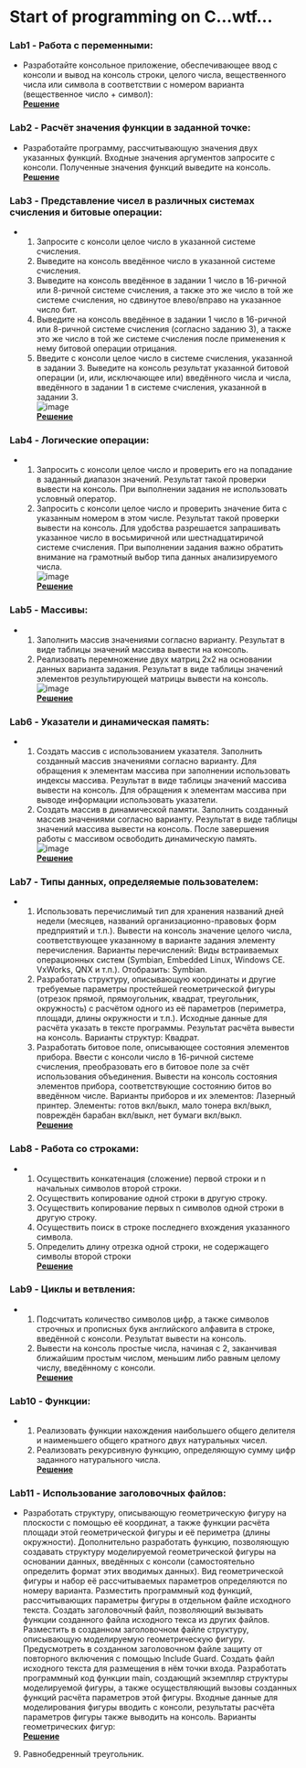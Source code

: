 # Start of programming on C...wtf...
### Lab1 - Работа с переменными:
  - Разработайте консольное приложение, обеспечивающее ввод с консоли и вывод на консоль строки, целого числа, вещественного числа или символа в соответствии с номером варианта (вещественное число + символ):  <br />
    [**Решение**](https://github.com/necha143/basics-of-programming/blob/main/lab1.c) <br />
### Lab2 - Расчёт значения функции в заданной точке:
  - Разработайте программу, рассчитывающую значения двух указанных функций. Входные значения аргументов запросите с консоли. Полученные значения функций выведите на консоль. <br />
    [**Решение**](https://github.com/necha143/basics-of-programming/blob/main/lab2.c) <br />
### Lab3 - Представление чисел в различных системах счисления и битовые операции:
  - 1.	Запросите с консоли целое число в указанной системе счисления.
    2.	Выведите на консоль введённое число в указанной системе счисления.
    3.	Выведите на консоль введённое в задании 1 число в 16-ричной или 8-ричной системе счисления, а также это же число в той же системе счисления, но сдвинутое влево/вправо на указанное число бит.
    4.	Выведите на консоль введённое в задании 1 число в 16-ричной или 8-ричной системе счисления (согласно заданию 3), а также это же число в той же системе счисления после применения к нему битовой операции отрицания.
    5.	Введите с консоли целое число в системе счисления, указанной в задании 3. Выведите на консоль результат указанной битовой операции (и, или, исключающее или) введённого числа и числа, введённого в задании 1 в системе счисления, указанной в задании 3. <br />
    ![image](https://user-images.githubusercontent.com/113212609/196534840-6b365b78-ef82-4856-bb9a-16a2758e608c.png) <br />
    [**Решение**](https://github.com/necha143/basics-of-programming/blob/main/lab3.c) <br />
### Lab4 - Логические операции:
  - 1.	Запросить с консоли целое число и проверить его на попадание в заданный диапазон значений. Результат такой проверки вывести на консоль. При выполнении задания не использовать условный оператор.
    2.	Запросить с консоли целое число и проверить значение бита с указанным номером в этом числе. Результат такой проверки вывести на консоль. Для удобства разрешается запрашивать указанное число в восьмиричной или шестнадцатиричой системе счисления. При выполнении задания важно обратить внимание на грамотный выбор типа данных анализируемого числа. <br />
    ![image](https://user-images.githubusercontent.com/113212609/196535088-ae0b1ceb-e152-4349-bb28-baf094236d08.png) <br />
    [**Решение**](https://github.com/necha143/basics-of-programming/blob/main/lab4.c) <br />
### Lab5 - Массивы:
  - 1.	Заполнить массив значениями согласно варианту. Результат в виде таблицы значений массива вывести на консоль.
    2.	Реализовать перемножение двух матриц 2х2 на основании данных варианта задания. Результат в виде таблицы значений элементов результирующей матрицы вывести на консоль. <br />
    ![image](https://user-images.githubusercontent.com/113212609/196535353-3985810a-5d98-4c47-b768-2d17fcbdef4c.png) <br />
    [**Решение**](https://github.com/necha143/basics-of-programming/blob/main/lab5.c) <br />
### Lab6 - Указатели и динамическая память:
  - 1.	Создать массив с использованием указателя. Заполнить созданный массив значениями согласно варианту. Для обращения к элементам массива при заполнении использовать индексы массива. Результат в виде таблицы значений массива вывести на консоль. Для обращения к элементам массива при выводе информации использовать указатели.
    2.	Создать массив в динамической памяти. Заполнить созданный массив значениями согласно варианту. Результат в виде таблицы значений массива вывести на консоль. После завершения работы с массивом освободить динамическую память. <br />
    ![image](https://user-images.githubusercontent.com/113212609/196535578-87c0e745-e29d-4cbf-83aa-55c15de46010.png) <br />
    [**Решение**](https://github.com/necha143/basics-of-programming/blob/main/lab6.c) <br />
### Lab7 - Типы данных, определяемые пользователем:
  - 1.	Использовать перечислимый тип для хранения названий дней недели (месяцев, названий организационно-правовых форм предприятий и т.п.). Вывести на консоль значение целого числа, соответствующее указанному в варианте задания элементу перечисления.
Варианты перечислений: Виды встраиваемых операционных систем (Symbian, Embedded Linux, Windows CE. VxWorks, QNX и т.п.). Отобразить: Symbian.
    2.	Разработать структуру, описывающую координаты и другие требуемые параметры простейшей геометрической фигуры (отрезок прямой, прямоугольник, квадрат, треугольник, окружность) с расчётом одного из её параметров (периметра, площади, длины окружности и т.п.). Исходные данные для расчёта указать в тексте программы. Результат расчёта вывести на консоль.
Варианты структур: Квадрат.
    3.	Разработать битовое поле, описывающее состояния элементов прибора. Ввести с консоли число в 16-ричной системе счисления, преобразовать его в битовое поле за счёт использования объединения. Вывести на консоль состояния элементов прибора, соответствующие состоянию битов во введённом числе.
Варианты приборов и их элементов: Лазерный принтер. Элементы: готов вкл/выкл, мало тонера вкл/выкл, повреждён барабан вкл/выкл, нет бумаги вкл/выкл. <br />
    [**Решение**](https://github.com/necha143/basics-of-programming/blob/main/lab7.c) <br />
### Lab8 - Работа со строками:
  -  1.	Осуществить конкатенация (сложение) первой строки и n начальных символов второй строки.
     2.	Осуществить копирование одной строки в другую строку.
     3.	Осуществить копирование первых n символов одной строки в другую строку.
     4.	Осуществить поиск в строке последнего вхождения указанного символа.
     5.	Определить длину отрезка одной строки, не содержащего символы второй строки <br />
     [**Решение**](https://github.com/necha143/basics-of-programming/blob/main/lab8.c) <br />
### Lab9 - Циклы и ветвления:
  - 1.	Подсчитать количество символов цифр, а также символов строчных и прописных букв английского алфавита в строке, введённой с консоли. Результат вывести на консоль.
    2.	Вывести на консоль простые числа, начиная с 2, заканчивая ближайшим простым числом, меньшим либо равным целому числу, введённому с консоли. <br />
    [**Решение**](https://github.com/necha143/basics-of-programming/blob/main/lab9.c) <br />
### Lab10 - Функции:
  - 1.  Реализовать функции нахождения наибольшего общего делителя и наименьшего общего кратного двух натуральных чисел. <br />
    2.  Реализовать рекурсивную функцию, определяющую сумму цифр заданного натурального числа. <br />
    [**Решение**](https://github.com/necha143/basics-of-programming/blob/main/lab10.c) <br />
### Lab11 - Использование заголовочных файлов:
  - Разработать структуру, описывающую геометрическую фигуру на плоскости с помощью её координат, а также функции расчёта площади этой геометрической фигуры и её периметра (длины окружности). Дополнительно разработать функцию, позволяющую создавать структуру моделируемой геометрической фигуры на основании данных, введённых с консоли (самостоятельно определить формат этих вводимых данных). Вид геометрической фигуры и набор её рассчитываемых параметров определяются по номеру варианта.
Разместить программный код функций, рассчитывающих параметры фигуры в отдельном файле исходного текста. Создать заголовочный файл, позволяющий вызывать функции созданного файла исходного текса из других файлов. Разместить в созданном заголовочном файле структуру, описывающую моделируемую геометрическую фигуру. Предусмотреть в созданном заголовочном файле защиту от повторного включения с помощью Include Guard.
Создать файл исходного текста для размещения в нём точки входа. Разработать программный код функции main, создающий экземпляр структуры моделируемой фигуры, а также осуществляющий вызовы созданных функций расчёта параметров этой фигуры. Входные данные для моделирования фигуры вводить с консоли, результаты расчёта параметров фигуры также выводить на консоль.
Варианты геометрических фигур: <br />
    [**Решение**](https://github.com/necha143/basics-of-programming/tree/main/lab11) <br />
9.	Равнобедренный треугольник.
